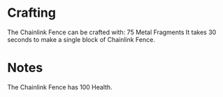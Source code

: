 # Crafting

The Chainlink Fence can be crafted with:
75 Metal Fragments
It takes 30 seconds to make a single block of Chainlink Fence.
# Notes

The Chainlink Fence has 100 Health.
